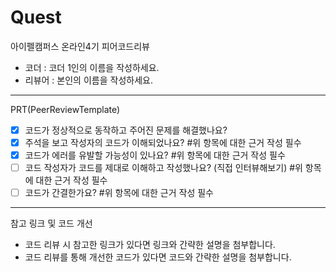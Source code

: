 # Quest

아이펠캠퍼스 온라인4기 피어코드리뷰

- 코더 : 코더 1인의 이름을 작성하세요.
- 리뷰어 : 본인의 이름을 작성하세요.

----------------------------------------------

PRT(PeerReviewTemplate)

- [X] 코드가 정상적으로 동작하고 주어진 문제를 해결했나요?
- [X] 주석을 보고 작성자의 코드가 이해되었나요?
#위 항목에 대한 근거 작성 필수
- [X] 코드가 에러를 유발할 가능성이 있나요?
#위 항목에 대한 근거 작성 필수
- [ ] 코드 작성자가 코드를 제대로 이해하고 작성했나요? (직접 인터뷰해보기)
#위 항목에 대한 근거 작성 필수
- [ ] 코드가 간결한가요?
#위 항목에 대한 근거 작성 필수

----------------------------------------------

참고 링크 및 코드 개선
- 코드 리뷰 시 참고한 링크가 있다면 링크와 간략한 설명을 첨부합니다.
- 코드 리뷰를 통해 개선한 코드가 있다면 코드와 간략한 설명을 첨부합니다.

